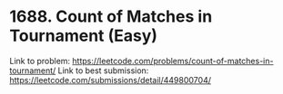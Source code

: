 # 1688. Count of Matches in Tournament (Easy)

Link to problem: https://leetcode.com/problems/count-of-matches-in-tournament/
Link to best submission: https://leetcode.com/submissions/detail/449800704/
